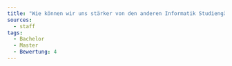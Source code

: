 ```yaml
---
title: "Wie können wir uns stärker von den anderen Informatik Studiengängen differenzieren und mehr Medienorientierung/ Experiment zulassen? Medienbegriff wird gar nicht adressiert/ diskutiert. Keine Medientheorie/ Erkundung von Medien. Wenig neues/kreatives/experimentelles in der Kombination von Medien & Informatik"
sources:
  - staff
tags:
  - Bachelor
  - Master
  - Bewertung: 4
---
```

